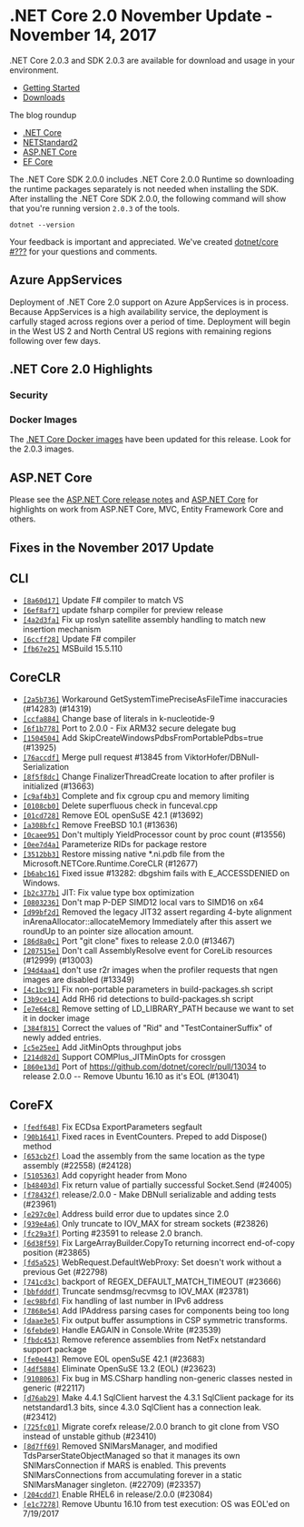 # .NET Core 2.0 November Update - November 14, 2017

.NET Core 2.0.3 and SDK 2.0.3 are available for download and usage in your environment.

* [Getting Started](https://www.microsoft.com/net/core/)
* [Downloads](https://github.com/dotnet/core/blob/master/release-notes/download-archives/2.0.3-download.md)

The blog roundup

* [.NET Core](https://blogs.msdn.microsoft.com/dotnet/2017/08/14/announcing-net-core-2-0/)
* [NETStandard2](https://blogs.msdn.microsoft.com/dotnet/2017/08/14/announcing-net-standard-2-0/)
* [ASP.NET Core](https://blogs.msdn.microsoft.com/webdev/2017/08/14/announcing-asp-net-core-2-0/)
* [EF Core](https://blogs.msdn.microsoft.com/dotnet/2017/08/14/announcing-entity-framework-core-2-0/)

The .NET Core SDK 2.0.0 includes .NET Core 2.0.0 Runtime so downloading the runtime packages separately is not needed when installing the SDK. After installing the .NET Core SDK 2.0.0, the following command will show that you're running version `2.0.3` of the tools.

`dotnet --version`

Your feedback is important and appreciated. We've created [dotnet/core #???](https://github.com/dotnet/core/issues/???) for your questions and comments.

## Azure AppServices

Deployment of .NET Core 2.0 support on Azure AppServices is in process. Because AppServices is a high availability service, the deployment is carfully staged across regions over a period of time. Deployment will begin in the West US 2 and North Central US regions with remaining regions following over few days.

## .NET Core 2.0 Highlights

### Security

### Docker Images

The [.NET Core Docker images](https://hub.docker.com/r/microsoft/dotnet/) have been updated for this release. Look for the 2.0.3 images.

## ASP.NET Core

Please see the [ASP.NET Core release notes](https://github.com/aspnet/Home/releases/tag/2.0.3) and [ASP.NET Core](https://blogs.msdn.microsoft.com/webdev/2017/08/14/announcing-asp-net-core-2-0/) for highlights on work from ASP.NET Core, MVC, Entity Framework Core and others.

## Fixes in the November 2017 Update

## CLI

* [`[8a60d17]`](https://github.com/dotnet/cli/commit/8a60d17) Update F# compiler to match VS
* [`[6ef8af7]`](https://github.com/dotnet/cli/commit/6ef8af7) update fsharp compiler for preview release
* [`[4a2d3fa]`](https://github.com/dotnet/cli/commit/4a2d3fa) Fix up roslyn satellite assembly handling to match new insertion mechanism
* [`[6ccff28]`](https://github.com/dotnet/cli/commit/6ccff28) Update F# compiler
* [`[fb67e25]`](https://github.com/dotnet/cli/commit/fb67e25) MSBuild 15.5.110

## CoreCLR

* [`[2a5b736]`](https://github.com/dotnet/coreclr/commit/2a5b736) Workaround GetSystemTimePreciseAsFileTime inaccuracies (#14283) (#14319)
* [`[ccfa884]`](https://github.com/dotnet/coreclr/commit/ccfa884) Change base of literals in k-nucleotide-9
* [`[6f1b778]`](https://github.com/dotnet/coreclr/commit/6f1b778) Port to 2.0.0 - Fix ARM32 secure delegate bug
* [`[1504504]`](https://github.com/dotnet/coreclr/commit/1504504) Add SkipCreateWindowsPdbsFromPortablePdbs=true (#13925)
* [`[76accdf]`](https://github.com/dotnet/coreclr/commit/76accdf) Merge pull request #13845 from ViktorHofer/DBNull-Serialization
* [`[8f5f8dc]`](https://github.com/dotnet/coreclr/commit/8f5f8dc) Change FinalizerThreadCreate location to after profiler is initialized (#13663)
* [`[c9af4b3]`](https://github.com/dotnet/coreclr/commit/c9af4b3) Complete and fix cgroup cpu and memory limiting
* [`[0108cb0]`](https://github.com/dotnet/coreclr/commit/0108cb0) Delete superfluous check in funceval.cpp
* [`[01cd728]`](https://github.com/dotnet/coreclr/commit/01cd728) Remove EOL openSuSE 42.1 (#13692)
* [`[a308bfc]`](https://github.com/dotnet/coreclr/commit/a308bfc) Remove FreeBSD 10.1 (#13636)
* [`[0caee95]`](https://github.com/dotnet/coreclr/commit/0caee95) Don't multiply YieldProcessor count by proc count (#13556)
* [`[0ee7d4a]`](https://github.com/dotnet/coreclr/commit/0ee7d4a) Parameterize RIDs for package restore
* [`[3512bb3]`](https://github.com/dotnet/coreclr/commit/3512bb3) Restore missing native *.ni.pdb file from the Microsoft.NETCore.Runtime.CoreCLR (#12677)
* [`[b6abc16]`](https://github.com/dotnet/coreclr/commit/b6abc16) Fixed issue #13282: dbgshim fails with E_ACCESSDENIED on Windows.
* [`[b2c377b]`](https://github.com/dotnet/coreclr/commit/b2c377b) JIT: Fix value type box optimization
* [`[0803236]`](https://github.com/dotnet/coreclr/commit/0803236) Don't map P-DEP SIMD12 local vars to SIMD16 on x64
* [`[d99bf2d]`](https://github.com/dotnet/coreclr/commit/d99bf2d) Removed the legacy JIT32 assert regarding 4-byte alignment inArenaAllocator::allocateMemory Immediately after this assert we roundUp to an pointer size allocation amount.
* [`[86d8a0c]`](https://github.com/dotnet/coreclr/commit/86d8a0c) Port "git clone" fixes to release 2.0.0 (#13467)
* [`[207515e]`](https://github.com/dotnet/coreclr/commit/207515e) Don't call AssemblyResolve event for CoreLib resources (#12999) (#13003)
* [`[94d4aa4]`](https://github.com/dotnet/coreclr/commit/94d4aa4) don't use r2r images when the profiler requests that ngen images are disabled (#13349)
* [`[4c1bc91]`](https://github.com/dotnet/coreclr/commit/4c1bc91) Fix non-portable parameters in build-packages.sh script
* [`[3b9ce14]`](https://github.com/dotnet/coreclr/commit/3b9ce14) Add RH6 rid detections to build-packages.sh script
* [`[e7e64c8]`](https://github.com/dotnet/coreclr/commit/e7e64c8) Remove setting of LD_LIBRARY_PATH because we want to set it in docker image
* [`[384f815]`](https://github.com/dotnet/coreclr/commit/384f815) Correct the values of "Rid" and "TestContainerSuffix" of newly added entries.
* [`[c5e25ee]`](https://github.com/dotnet/coreclr/commit/c5e25ee) Add JitMinOpts throughput jobs
* [`[214d82d]`](https://github.com/dotnet/coreclr/commit/214d82d) Support COMPlus_JITMinOpts for crossgen
* [`[860e13d]`](https://github.com/dotnet/coreclr/commit/860e13d) Port of https://github.com/dotnet/coreclr/pull/13034 to release 2.0.0 -- Remove Ubuntu 16.10 as it's EOL (#13041)

## CoreFX

* [`[fedf648]`](https://github.com/dotnet/corefx/commit/fedf648) Fix ECDsa ExportParameters segfault
* [`[90b1641]`](https://github.com/dotnet/corefx/commit/90b1641) Fixed races in EventCounters.  Preped to add Dispose() method
* [`[653cb2f]`](https://github.com/dotnet/corefx/commit/653cb2f) Load the assembly from the same location as the type assembly (#22558) (#24128)
* [`[5105363]`](https://github.com/dotnet/corefx/commit/5105363) Add copyright header from Mono
* [`[b48403d]`](https://github.com/dotnet/corefx/commit/b48403d) Fix return value of partially successful Socket.Send (#24005)
* [`[f78432f]`](https://github.com/dotnet/corefx/commit/f78432f) release/2.0.0 - Make DBNull serializable and adding tests (#23961)
* [`[e297c0e]`](https://github.com/dotnet/corefx/commit/e297c0e) Address build error due to updates since 2.0
* [`[939e4a6]`](https://github.com/dotnet/corefx/commit/939e4a6) Only truncate to IOV_MAX for stream sockets (#23826)
* [`[fc29a3f]`](https://github.com/dotnet/corefx/commit/fc29a3f) Porting #23591 to release 2.0 branch.
* [`[6d38f59]`](https://github.com/dotnet/corefx/commit/6d38f59) Fix LargeArrayBuilder.CopyTo returning incorrect end-of-copy position (#23865)
* [`[fd5a525]`](https://github.com/dotnet/corefx/commit/fd5a525) WebRequest.DefaultWebProxy: Set doesn't work without a previous Get (#22798)
* [`[741cd3c]`](https://github.com/dotnet/corefx/commit/741cd3c) backport of REGEX_DEFAULT_MATCH_TIMEOUT (#23666)
* [`[bbfdddf]`](https://github.com/dotnet/corefx/commit/bbfdddf) Truncate sendmsg/recvmsg to IOV_MAX (#23781)
* [`[ec98bfd]`](https://github.com/dotnet/corefx/commit/ec98bfd) Fix handling of last number in IPv6 address
* [`[7868e54]`](https://github.com/dotnet/corefx/commit/7868e54) Add IPAddress parsing cases for components being too long
* [`[daae3e5]`](https://github.com/dotnet/corefx/commit/daae3e5) Fix output buffer assumptions in CSP symmetric transforms.
* [`[6febde9]`](https://github.com/dotnet/corefx/commit/6febde9) Handle EAGAIN in Console.Write (#23539)
* [`[fbdc453]`](https://github.com/dotnet/corefx/commit/fbdc453) Remove reference assemblies from NetFx netstandard support package
* [`[fe0e443]`](https://github.com/dotnet/corefx/commit/fe0e443) Remove EOL openSuSE 42.1 (#23683)
* [`[4df5884]`](https://github.com/dotnet/corefx/commit/4df5884) Eliminate OpenSuSE 13.2 (EOL) (#23623)
* [`[9108063]`](https://github.com/dotnet/corefx/commit/9108063) Fix bug in MS.CSharp handling non-generic classes nested in generic (#22117)
* [`[d76ab29]`](https://github.com/dotnet/corefx/commit/d76ab29) Make 4.4.1 SqlClient harvest the 4.3.1 SqlClient package for its netstandard1.3 bits, since 4.3.0 SqlClient has a connection leak. (#23412)
* [`[725fc01]`](https://github.com/dotnet/corefx/commit/725fc01) Migrate corefx release/2.0.0 branch to git clone from VSO instead of unstable github (#23410)
* [`[8d7ff69]`](https://github.com/dotnet/corefx/commit/8d7ff69) Removed SNIMarsManager, and modified TdsParserStateObjectManaged so that it manages its own SNIMarsConnection if MARS is enabled. This prevents SNIMarsConnections from accumulating forever in a static SNIMarsManager singleton. (#22709) (#23357)
* [`[204cdd7]`](https://github.com/dotnet/corefx/commit/204cdd7) Enable RHEL6 in release/2.0.0 (#23084)
* [`[e1c7278]`](https://github.com/dotnet/corefx/commit/e1c7278) Remove Ubuntu 16.10 from test execution: OS was EOL'ed on 7/19/2017
